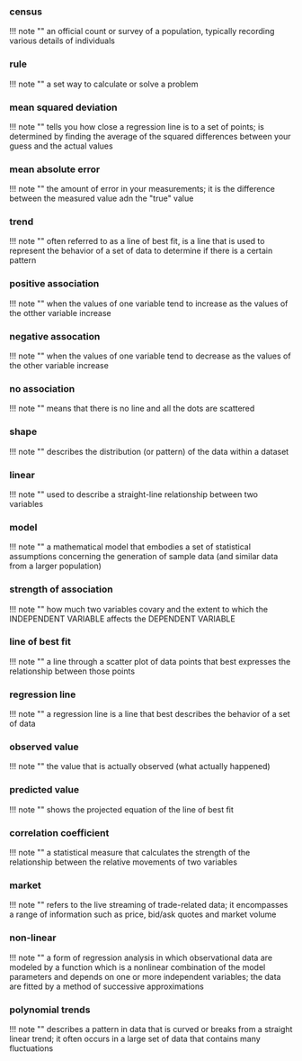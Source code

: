 ### census

!!! note ""
    an official count or survey of a population, typically recording various details of individuals

### rule

!!! note ""
    a set way to calculate or solve a problem

### mean squared deviation

!!! note ""
    tells you how close a regression line is to a set of points; is determined by finding the average of the squared differences between your guess and the actual values

### mean absolute error

!!! note ""
    the amount of error in your measurements; it is the difference between the measured value adn the "true" value

### trend

!!! note ""
    often referred to as a line of best fit, is a line that is used to represent the behavior of a set of data to determine if there is a certain pattern

### positive association

!!! note ""
    when the values of one variable tend to increase as the values of the otther variable increase

### negative assocation

!!! note ""
    when the values of one variable tend to decrease as the values of the other variable increase

### no association

!!! note ""
    means that there is no line and all the dots are scattered

### shape

!!! note ""
    describes the distribution (or pattern) of the data within a dataset

### linear

!!! note ""
    used to describe a straight-line relationship between two variables

### model

!!! note ""
    a mathematical model that embodies a set of statistical assumptions concerning the generation of sample data (and similar data from a larger population)

### strength of association

!!! note ""
    how much two variables covary and the extent to which the INDEPENDENT VARIABLE affects the DEPENDENT VARIABLE

### line of best fit

!!! note ""
    a line through a scatter plot of data points that best expresses the relationship between those points

### regression line

!!! note ""
    a regression line is a line that best describes the behavior of a set of data

### observed value

!!! note ""
    the value that is actually observed (what actually happened)

### predicted value

!!! note ""
    shows the projected equation of the line of best fit

### correlation coefficient

!!! note ""
    a statistical measure that calculates the strength of the relationship between the relative movements of two variables

### market

!!! note ""
    refers to the live streaming of trade-related data; it encompasses a range of information such as price, bid/ask quotes and market volume

### non-linear

!!! note ""
    a form of regression analysis in which observational data are modeled by a function which is a nonlinear combination of the model parameters and depends on one or more independent variables; the data are fitted by a method of successive approximations

### polynomial trends

!!! note ""
    describes a pattern in data that is curved or breaks from a straight linear trend; it often occurs in a large set of data that contains many fluctuations
